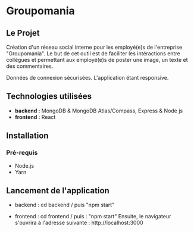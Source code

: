 # Groupomania

## Le Projet 
Création d'un réseau social interne pour les employé(e)s de l'entreprise "Groupomania". 
Le but de cet outil est de faciliter les intéractions entre collègues et permettant aux employé(e)s de poster une image, un texte et des commentaires. 

Données de connexion sécurisées. L'application étant responsive.

## Technologies utilisées
- **backend :** MongoDB & MongoDB Atlas/Compass, Express & Node js
- **frontend :** React

## Installation
### Pré-requis
- Node.js 
- Yarn

## Lancement de l'application
- backend : cd backend / puis "npm start"

- frontend : cd frontend / puis : "npm start"
Ensuite, le navigateur s'ouvrira à l'adresse suivante :  http://localhost:3000 


